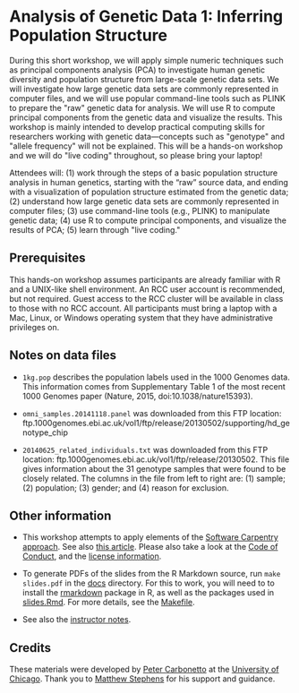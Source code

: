 # Analysis of Genetic Data 1: Inferring Population Structure

During this short workshop, we will apply simple numeric techniques
such as principal components analysis (PCA) to investigate human
genetic diversity and population structure from large-scale genetic
data sets. We will investigate how large genetic data sets are
commonly represented in computer files, and we will use popular
command-line tools such as PLINK to prepare the "raw" genetic data for
analysis. We will use R to compute principal components from the
genetic data and visualize the results. This workshop is mainly
intended to develop practical computing skills for researchers working
with genetic data—concepts such as "genotype" and "allele frequency"
will not be explained. This will be a hands-on workshop and we will do
"live coding" throughout, so please bring your laptop!

Attendees will: (1) work through the steps of a basic population
structure analysis in human genetics, starting with the “raw” source
data, and ending with a visualization of population structure
estimated from the genetic data; (2) understand how large genetic data
sets are commonly represented in computer files; (3) use command-line
tools (e.g., PLINK) to manipulate genetic data; (4) use R to compute
principal components, and visualize the results of PCA; (5) learn
through "live coding."

## Prerequisites

This hands-on workshop assumes participants are already familiar with
R and a UNIX-like shell environment. An RCC user account is
recommended, but not required. Guest access to the RCC cluster will be
available in class to those with no RCC account. All participants must
bring a laptop with a Mac, Linux, or Windows operating system that
they have administrative privileges on.

## Notes on data files

+ `1kg.pop` describes the population labels used in the 1000 Genomes
  data. This information comes from Supplementary Table 1 of the most
  recent 1000 Genomes paper (Nature, 2015, doi:10.1038/nature15393).

+ `omni_samples.20141118.panel` was downloaded from this FTP location:
  ftp.1000genomes.ebi.ac.uk/vol1/ftp/release/20130502/supporting/hd_genotype_chip

+ `20140625_related_individuals.txt` was downloaded from this FTP
  location: ftp.1000genomes.ebi.ac.uk/vol1/ftp/release/20130502. This
  file gives information about the 31 genotype samples that were found
  to be closely related. The columns in the file from left to right
  are: (1) sample; (2) population; (3) gender; and (4) reason for
  exclusion.

## Other information

+ This workshop attempts to apply elements of the [Software Carpentry
approach][swc]. See also [this article][swc-paper].  Please also take
a look at the [Code of Conduct](conduct.md), and the
[license information](LICENSE.md).

+ To generate PDFs of the slides from the R Markdown source, run `make
slides.pdf` in the [docs](docs) directory. For this to work, you will
need to to install the [rmarkdown][rmarkdown] package in R, as well as
the packages used in [slides.Rmd](slides.Rmd). For more details,
see the [Makefile](Makefile).

+ See also the [instructor notes](NOTES.md).

## Credits

These materials were developed by [Peter Carbonetto][peter] at the
[University of Chicago][uchicago]. Thank you to [Matthew
Stephens][matthew] for his support and guidance.

[swc]:       http://software-carpentry.org/lessons
[swc-paper]: http://dx.doi.org/10.12688/f1000research.3-62.v2
[uchicago]:  https://www.uchicago.edu
[peter]:     http://pcarbo.github.io
[matthew]:   http://stephenslab.uchicago.edu
[rmarkdown]: https://cran.r-project.org/package=rmarkdown
